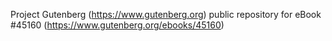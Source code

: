 Project Gutenberg (https://www.gutenberg.org) public repository for eBook #45160 (https://www.gutenberg.org/ebooks/45160)
